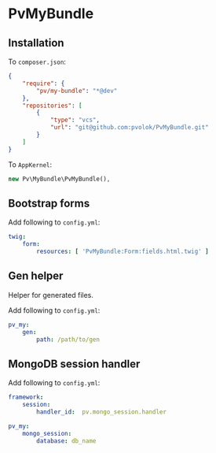 PvMyBundle
==========

Installation
------------

To `composer.json`:


```json
{
    "require": {
        "pv/my-bundle": "*@dev"
    },
    "repositories": [
        {
            "type": "vcs",
            "url": "git@github.com:pvolok/PvMyBundle.git"
        }
    ]
}
```

To `AppKernel`:

```php
new Pv\MyBundle\PvMyBundle(),
```

Bootstrap forms
---------------

Add following to `config.yml`:

```yaml
twig:
    form:
        resources: [ 'PvMyBundle:Form:fields.html.twig' ]
```

Gen helper
----------

Helper for generated files.

Add following to `config.yml`:

```yaml
pv_my:
    gen:
        path: /path/to/gen
```

MongoDB session handler
----------------------

Add following to `config.yml`:

```yaml
framework:
    session:
        handler_id:  pv.mongo_session.handler

pv_my:
    mongo_session:
        database: db_name
```
